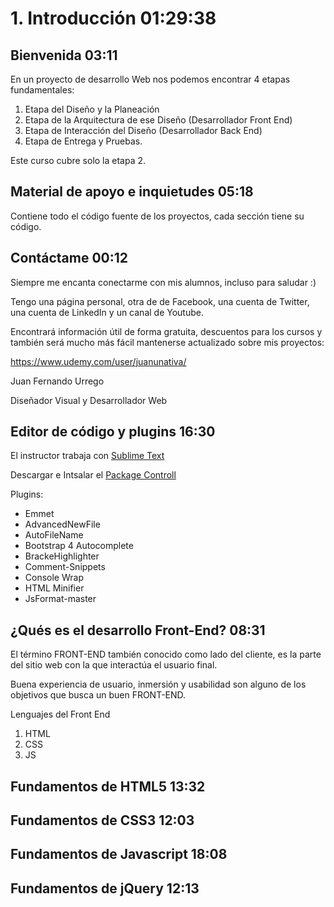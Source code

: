 # 1. Introducción 01:29:38

## Bienvenida 03:11

En un proyecto de desarrollo Web nos podemos encontrar 4 etapas fundamentales:

1. Etapa del Diseño y la Planeación
2. Etapa de la Arquitectura de ese Diseño (Desarrollador Front End)
3. Etapa de Interacción del Diseño (Desarrollador Back End)
4. Etapa de Entrega y Pruebas.

Este curso cubre solo la etapa 2.

## Material de apoyo e inquietudes 05:18

Contiene todo el código fuente de los proyectos, cada sección tiene su código.

## Contáctame 00:12

Siempre me encanta conectarme con mis alumnos, incluso para saludar :)

Tengo una página personal, otra de de Facebook, una cuenta de Twitter, una cuenta de LinkedIn y un canal de Youtube.

Encontrará información útil de forma gratuita, descuentos para los cursos y también será mucho más fácil mantenerse actualizado sobre mis proyectos:

https://www.udemy.com/user/juanunativa/

Juan Fernando Urrego

Diseñador Visual y Desarrollador Web

## Editor de código y plugins 16:30

El instructor trabaja con [Sublime Text](https://www.sublimetext.com/)

Descargar e Intsalar el [Package Controll](https://packagecontrol.io/)

 Plugins:
 
* Emmet
* AdvancedNewFile
* AutoFileName
* Bootstrap 4 Autocomplete
* BrackeHighlighter
* Comment-Snippets
* Console Wrap
* HTML Minifier
* JsFormat-master

## ¿Qués es el desarrollo Front-End? 08:31

El término FRONT-END también conocido como lado del cliente, es la parte del sitio web con la que interactúa el usuario final.

Buena experiencia de usuario, inmersión y usabilidad son alguno de los objetivos que busca un buen FRONT-END.

Lenguajes del Front End

1. HTML
2. CSS
3. JS

## Fundamentos de HTML5 13:32



## Fundamentos de CSS3 12:03

## Fundamentos de Javascript 18:08

## Fundamentos de jQuery 12:13
